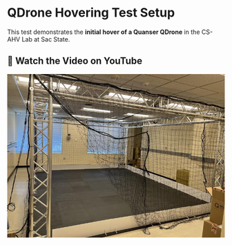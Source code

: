 # QDrone Hovering Test Setup

This test demonstrates the **initial hover of a Quanser QDrone** in the CS-AHV Lab at Sac State. 

## 🎥 Watch the Video on YouTube
[![Watch QDrone Hover Test](../../Images/CSHAV_Lab.jpg)](https://www.youtube.com/watch?v=VS8BQ9FYfoI)
